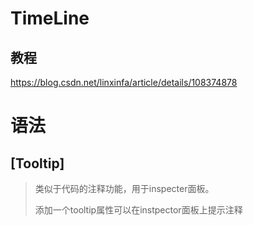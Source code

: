 # TimeLine

## 教程

https://blog.csdn.net/linxinfa/article/details/108374878

# 语法

## [Tooltip]

> 类似于代码的注释功能，用于inspecter面板。
>
> 添加一个tooltip属性可以在instpector面板上提示注释


